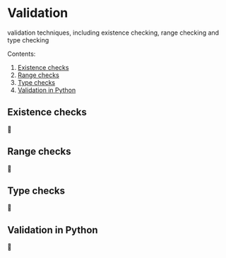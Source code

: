 # Validation

validation techniques, including existence checking, range checking and type checking

Contents:

1. [Existence checks](#existence-checks)
1. [Range checks](#range-checks)
1. [Type checks](#type-checks)
1. [Validation in Python](#validation-in-python)

## Existence checks

🚧

## Range checks

🚧

## Type checks

🚧

## Validation in Python

🚧